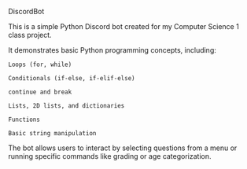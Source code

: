 DiscordBot

This is a simple Python Discord bot created for my Computer Science 1 class project.

It demonstrates basic Python programming concepts, including:

    Loops (for, while)

    Conditionals (if-else, if-elif-else)

    continue and break

    Lists, 2D lists, and dictionaries

    Functions

    Basic string manipulation

The bot allows users to interact by selecting questions from a menu or running specific commands like grading or age categorization.
